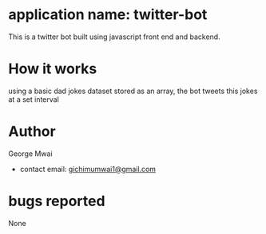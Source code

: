 # application name: twitter-bot

This is a twitter bot built using javascript front end and backend.

# How it works
using a basic dad jokes dataset stored as an array, the bot tweets this jokes at a set interval

# Author
George Mwai 
* contact email: [gichimumwai1@gmail.com](gichimumwai1@gmail.com)

# bugs reported
None
